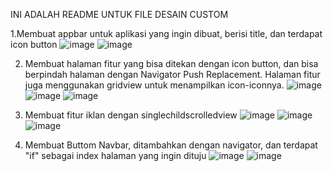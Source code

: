 INI ADALAH README UNTUK FILE DESAIN CUSTOM 

1.Membuat appbar untuk aplikasi yang ingin dibuat, berisi title, dan terdapat icon button
![image](https://github.com/user-attachments/assets/2ee07781-d3de-4ae8-8674-22b256f21da4)
![image](https://github.com/user-attachments/assets/97b66547-7591-4120-aa2b-3301d2f98e40)

2. Membuat halaman fitur yang bisa ditekan dengan icon button, dan bisa berpindah halaman dengan Navigator Push Replacement. Halaman fitur juga menggunakan gridview untuk menampilkan icon-iconnya.
 ![image](https://github.com/user-attachments/assets/c3eaa283-1f87-4841-aa55-0ba5109239e3)
 ![image](https://github.com/user-attachments/assets/de56f4dc-9288-49be-99d4-92ecd9d52c05)
 ![image](https://github.com/user-attachments/assets/515f6965-76c2-4e6c-93cd-e09e7fa0a8a2)

3. Membuat fitur iklan dengan singlechildscrolledview
   ![image](https://github.com/user-attachments/assets/d5155caa-de58-4785-b0dc-ab3945980b06)
   ![image](https://github.com/user-attachments/assets/5bd91b82-4375-44e8-bcfa-936c670376a6)
   ![image](https://github.com/user-attachments/assets/9b0a9418-2bee-4c5b-bb9f-5a2026b3c4c0)

4. Membuat Buttom Navbar, ditambahkan dengan navigator, dan terdapat "if" sebagai index halaman yang ingin dituju
   ![image](https://github.com/user-attachments/assets/ee7a9fa2-c836-4a60-b058-94fd83fc7543)
   ![image](https://github.com/user-attachments/assets/73866e73-0a2e-4f84-a652-0eebae74e2ae)


